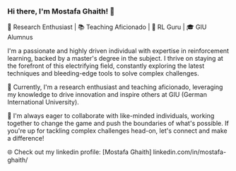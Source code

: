 ### Hi there, I'm Mostafa Ghaith! 👋

🧠 Research Enthusiast | 📚 Teaching Aficionado | 🚀 RL Guru | 🎓 GIU Alumnus

I'm a passionate and highly driven individual with expertise in reinforcement learning, backed by a master's degree in the subject. I thrive on staying at the forefront of this electrifying field, constantly exploring the latest techniques and bleeding-edge tools to solve complex challenges.

💼 Currently, I'm a research enthusiast and teaching aficionado, leveraging my knowledge to drive innovation and inspire others at GIU (German International University).

🤝 I'm always eager to collaborate with like-minded individuals, working together to change the game and push the boundaries of what's possible. If you're up for tackling complex challenges head-on, let's connect and make a difference!

🌐 Check out my linkedin profile: [Mostafa Ghaith] linkedin.com/in/mostafa-ghaith/




